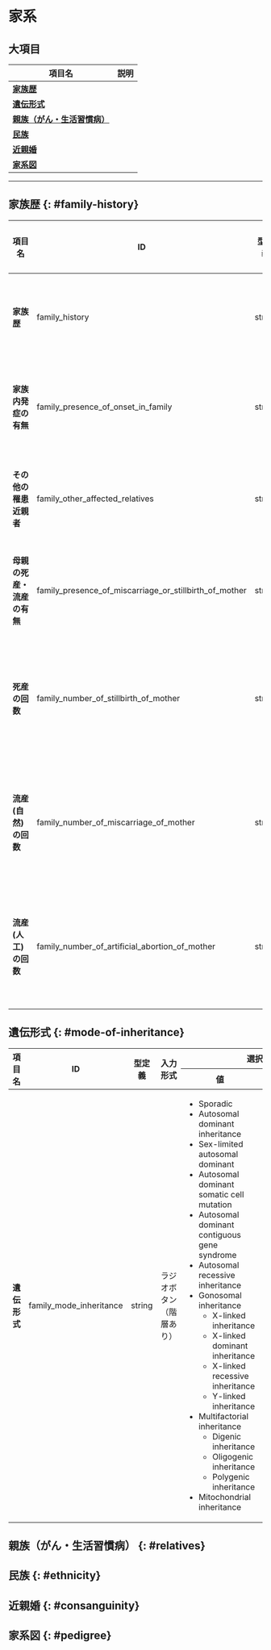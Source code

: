 # 家系

## 大項目

| 項目名 | 説明 |
| ---- | ---- |
| **[家族歴](#family-history)** |  |
| **[遺伝形式](#mode-of-inheritance)** | |
| **[親族（がん・生活習慣病）](#relatives)** | |
| **[民族](#ethnicity)** | |
| **[近親婚](#consanguinity)** | |
| **[家系図](#pedigree)** | |

---

## 家族歴 {: #family-history}

<table>
  <thead>
    <tr>
      <th rowspan="2">項目名</th>
      <th rowspan="2">ID</th>
      <th rowspan="2">型定義</th>
      <th rowspan="2">入力形式</th>
      <th colspan="2">選択肢</th>
      <th rowspan="2">初期値</th>
      <th rowspan="2">clearボタン</th>
      <th rowspan="2">deleteボタン</th>
      <th rowspan="2">Phenopackets</th>
      <th rowspan="2">備考</th>
    </tr>
    <tr>
      <th>値</th>
      <th>ラベル</th>
    </tr>
  </thead>
  <tbody>
    <tr>
      <td><strong>家族歴</strong></td>
      <td>family_history</td>
      <td>string</td>
      <td>テキストエリア</td>
      <td>-</td>
      <td>-</td>
      <td>null</td>
      <td><input type="checkbox" class="readonly-input" /></td>
      <td><input type="checkbox" class="readonly-input" /></td>
      <td></td>
      <td></td>
    </tr>
    <tr>
      <td><strong>家族内発症の有無</strong></td>
      <td>family_presence_of_onset_in_family</td>
      <td>string</td>
      <td>ラジオボタン</td>
      <td>
        <ul>
          <li>unknown</li>
          <li>absent</li>
          <li>present</li>
        </ul>
      </td>
      <td>
        <ul>
          <li>不明</li>
          <li>なし</li>
          <li>あり</li>
        </ul>
      </td>
      <td>unknown</td>
      <td><input type="checkbox" class="readonly-input" checked /></td>
      <td><input type="checkbox" class="readonly-input" /></td>
      <td></td>
      <td></td>
    </tr>
    <tr>
      <td><strong>その他の罹患近親者</strong></td>
      <td>family_other_affected_relatives</td>
      <td>string</td>
      <td>ラジオボタン</td>
      <td>
        <ul>
          <li>unknown</li>
          <li>absent</li>
          <li>present</li>
        </ul>
      </td>
      <td>
        <ul>
          <li>不明</li>
          <li>なし</li>
          <li>あり</li>
        </ul>
      </td>
      <td>unknown</td>
      <td><input type="checkbox" class="readonly-input" checked /></td>
      <td><input type="checkbox" class="readonly-input" /></td>
      <td></td>
      <td></td>
    </tr>
    <tr>
      <td><strong>母親の死産・流産の有無</strong></td>
      <td>family_presence_of_miscarriage_or_stillbirth_of_mother</td>
      <td>string</td>
      <td>ラジオボタン</td>
      <td>
        <ul>
          <li>unknown</li>
          <li>absent</li>
          <li>present</li>
        </ul>
      </td>
      <td>
        <ul>
          <li>不明</li>
          <li>なし</li>
          <li>あり</li>
        </ul>
      </td>
      <td>unknown</td>
      <td><input type="checkbox" class="readonly-input" checked /></td>
      <td><input type="checkbox" class="readonly-input" /></td>
      <td></td>
      <td></td>
    </tr>
    <tr>
      <td><strong>死産の回数</strong></td>
      <td>family_number_of_stillbirth_of_mother</td>
      <td>string</td>
      <td>テキストボックス (数字)</td>
      <td>-</td>
      <td>-</td>
      <td>unknown</td>
      <td><input type="checkbox" class="readonly-input" /></td>
      <td><input type="checkbox" class="readonly-input" /></td>
      <td></td>
      <td></td>
    </tr>
    <tr>
      <td><strong>流産 (自然) の回数</strong></td>
      <td>family_number_of_miscarriage_of_mother</td>
      <td>string</td>
      <td>テキストボックス (数字)</td>
      <td>-</td>
      <td>-</td>
      <td>unknown</td>
      <td><input type="checkbox" class="readonly-input" /></td>
      <td><input type="checkbox" class="readonly-input" /></td>
      <td></td>
      <td></td>
    </tr>
    <tr>
      <td><strong>流産 (人工) の回数</strong></td>
      <td>family_number_of_artificial_abortion_of_mother</td>
      <td>string</td>
      <td>テキストボックス (数字)</td>
      <td>-</td>
      <td>-</td>
      <td>unknown</td>
      <td><input type="checkbox" class="readonly-input" /></td>
      <td><input type="checkbox" class="readonly-input" /></td>
      <td></td>
      <td></td>
    </tr>
  </tbody>
</table>

## 遺伝形式 {: #mode-of-inheritance}

<table>
  <thead>
    <tr>
      <th rowspan="2">項目名</th>
      <th rowspan="2">ID</th>
      <th rowspan="2">型定義</th>
      <th rowspan="2">入力形式</th>
      <th colspan="2">選択肢</th>
      <th rowspan="2">初期値</th>
      <th rowspan="2">clearボタン</th>
      <th rowspan="2">deleteボタン</th>
      <th rowspan="2">Phenopackets</th>
      <th rowspan="2">備考</th>
    </tr>
    <tr>
      <th>値</th>
      <th>ラベル</th>
    </tr>
  </thead>
  <tbody>
    <tr>
      <td><strong>遺伝形式</strong></td>
      <td>family_mode_inheritance</td>
      <td>string</td>
      <td>ラジオボタン（階層あり）</td>
      <td>
        <ul>
          <li>Sporadic</li>
          <li>Autosomal dominant inheritance</li>
          <li>Sex-limited autosomal dominant</li>
          <li>Autosomal dominant somatic cell mutation</li>
          <li>Autosomal dominant contiguous gene syndrome</li>
          <li>Autosomal recessive inheritance</li>
          <li>
            Gonosomal inheritance
            <ul>
              <li>X-linked inheritance</li>
              <li>X-linked dominant inheritance</li>
              <li>X-linked recessive inheritance</li>
              <li>Y-linked inheritance</li>
            </ul>
          </li>
          <li>
            Multifactorial inheritance
            <ul>
              <li>Digenic inheritance</li>
              <li>Oligogenic inheritance</li>
              <li>Polygenic inheritance</li>
            </ul>
          </li>
          <li>Mitochondrial inheritance</li>
        </ul>
      </td>
      <td>
        <ul>
          <li>Sporadic</li>
          <li>Autosomal dominant inheritance</li>
          <li>Sex-limited autosomal dominant</li>
          <li>Autosomal dominant somatic cell mutation</li>
          <li>Autosomal dominant contiguous gene syndrome</li>
          <li>Autosomal recessive inheritance</li>
          <li>
            Gonosomal inheritance
            <ul>
              <li>X-linked inheritance</li>
              <li>X-linked dominant inheritance</li>
              <li>X-linked recessive inheritance</li>
              <li>Y-linked inheritance</li>
            </ul>
          </li>
          <li>
            Multifactorial inheritance
            <ul>
              <li>Digenic inheritance</li>
              <li>Oligogenic inheritance</li>
              <li>Polygenic inheritance</li>
            </ul>
          </li>
          <li>Mitochondrial inheritance</li>
        </ul>
      </td>
      <td>null</td>
      <td><input type="checkbox" class="readonly-input" checked /></td>
      <td><input type="checkbox" class="readonly-input" /></td>
      <td></td>
      <td></td>
    </tr>
  </tbody>
</table>

## 親族（がん・生活習慣病） {: #relatives}

## 民族 {: #ethnicity}

## 近親婚 {: #consanguinity}

## 家系図 {: #pedigree}
